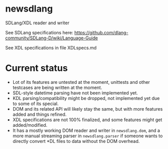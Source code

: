 # newsdlang
SDLang/XDL reader and writer

See SDLang specifications here: https://github.com/dlang-community/SDLang-D/wiki/Language-Guide

See XDL specifications in file XDLspecs.md

# Current status

* Lot of its features are untested at the moment, unittests and other testcases are being written at the moment.
* SDL-style datetime parsing have not been implemented yet.
* KDL parsing/compatibility might be dropped, not implemented yet due to some of its special.
* DOM and its related API will likely stay the same, but with more features added and things refined.
* XDL specifications are not 100% finalized, and some features might get added/modified.
* It has a mostly working DOM reader and writer in `newsdlang.dom`, and a more manual streaming parser in `newsdlang.parser` if someone wants to directly convert *DL files to data without the DOM overhead.
